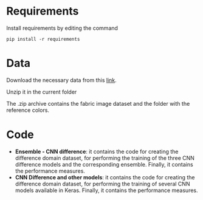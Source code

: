 # Requirements
Install requirements by editing the command 
```
pip install -r requirements
```

# Data
Download the necessary data from this [link](https://drive.google.com/file/d/1ayxegsMonJUd_6_NBs4MTEQ9mR7RJ3As/view?usp=sharing).

Unzip it in the current folder

The .zip archive contains the fabric image dataset and the folder with the reference colors.

# Code

- **Ensemble - CNN difference**: it contains the code for creating the difference domain dataset, for performing the training of the three CNN difference models and the corresponding ensemble. Finally, it contains the performance measures.
- **CNN Difference and other models**: it contains the code for creating the difference domain dataset, for performing the training of several CNN models available in Keras. Finally, it contains the performance measures.